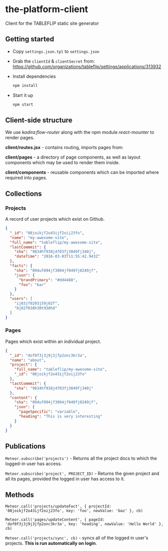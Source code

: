 # the-platform-client

Client for the TABLEFLIP static site generator

## Getting started

- Copy `settings.json.tpl` to `settings.json`
- Grab the `clientId` & `clientSecret` from: https://github.com/organizations/tableflip/settings/applications/313932
- Install dependencies

    ```sh
    npm install
    ```

- Start it up

    ```sh
    npm start
    ```

## Client-side structure

We use *kadira:flow-router* along with the npm module *react-mounter* to render pages.

**client/routes.jsx** - contains routing, imports pages from:

**client/pages** - a directory of page components, as well as layout components which may be used to render them inside.

**client/components** - reusable components which can be imported where required into pages.

## Collections

### Projects

A record of user projects which exist on Github.

```json
{
  "_id": "08joikjf2o43ijf2oij23fo",
  "name": "my-awesome-site",
  "full_name": "tableflip/my-awesome-site",
  "lastCommmit": {
    "sha": "9834hf938j4f03fj3049fj340j",
    "dateTime": "2016-03-03T11:55:42.943Z"
  },
  "facts": {
    "sha": "094uf094jf3094jf049fj0249jf",
    "json": {
      "brandPrimary": "#dd4488",
      "foo": "bar"
    }
  },
  "users": [
    "ij03jf0293j59j02f",
    "8j02f038h30t938hd"
  ]
}
```

### Pages

Pages which exist within an individual project.

```json
{
  "_id": "dof0f3j3j9j3jfp2onc3kr3a",
  "name": "about",
  "project": {
    "full_name": "tableflip/my-awesome-site",
    "_id": "08joikjf2o43ijf2oij23fo"
  },
  "lastCommmit": {
    "sha": "9834hf938j4f03fj3049fj340j"
  },
  "content": {
    "sha": "094uf094jf3094jf049fj0249jf",
    "json": {
      "pageSpecific": "variable",
      "heading": "This is very interesting"
    }
  }
}
```

## Publications

`Meteor.subscribe('projects')` - Returns all the project docs to which the logged-in user has access.

`Meteor.subscribe('project', PROJECT_ID)` - Returns the given project and all its pages, provided the logged in user has access to it.

## Methods

`Meteor.call('projects/updateFact', { projectId: '08joikjf2o43ijf2oij23fo', key: 'foo', newValue: 'baz' }, cb)`

`Meteor.call('pages/updateContent', { pageId: 'dof0f3j3j9j3jfp2onc3kr3a', key: 'heading', newValue: 'Hello World' }, cb)`

`Meteor.call('projects/sync', cb)` - syncs all of the logged in user's projects.  **This is run automatically on login**.
